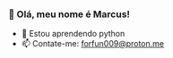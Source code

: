 <h3>👋 Olá, meu nome é Marcus!</h3>

* 🌱 Estou aprendendo python
* 📫 Contate-me: forfun009@proton.me
  
